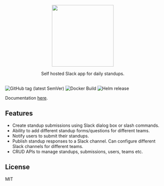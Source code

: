 
<p align="center"><img src="https://i.imgur.com/ChfWvOO.png" width="200px"/></p>

<div align="center">Self hosted Slack app for daily standups.</div></br>

![GitHub tag (latest SemVer)](https://img.shields.io/github/v/tag/vipul-sharma20/slate?style=flat-square)
![Docker Build](https://github.com/vipul-sharma20/slate/actions/workflows/docker-build.yml/badge.svg)
![Helm release](https://github.com/vipul-sharma20/slate/actions/workflows/release.yml/badge.svg)

Documentation [here][documentation].

## Features

- Create standup submissions using Slack dialog box or slash commands.
- Ability to add different standup forms/questions for different teams.
- Notify users to submit their standups.
- Publish standup responses to a Slack channel. Can configure different Slack
  channels for different teams.
- CRUD APIs to manage standups, submissions, users, teams etc.

## License

MIT

[documentation]: https://vipul-sharma20.github.io/slate/
